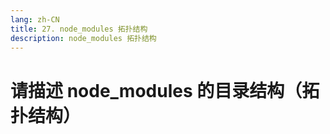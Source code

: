 ```yaml
---
lang: zh-CN
title: 27. node_modules 拓扑结构
description: node_modules 拓扑结构
---
```


# 请描述 node_modules 的目录结构（拓扑结构）

